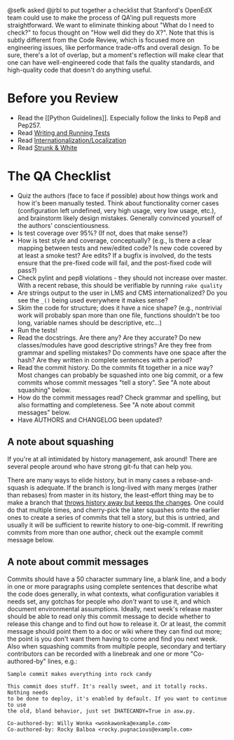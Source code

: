 @sefk asked @jrbl to put together a checklist that Stanford's OpenEdX team could use to make the process of QA'ing pull requests more straightforward. We want to eliminate thinking about "What do I need to check?" to focus thought on "How well did they do X?". Note that this is subtly different from the Code Review, which is focused more on engineering issues, like performance trade-offs and overall design. To be sure, there's a lot of overlap, but a moment's reflection will make clear that one can have well-engineered code that fails the quality standards, and high-quality code that doesn't do anything useful.

# Before you Review #
* Read the [[Python Guidelines]]. Especially follow the links to Pep8 and Pep257.
* Read [Writing and Running Tests](https://github.com/edx/edx-platform/blob/master/doc/testing.md)
* Read [Internationalization/Localization](https://edx-wiki.atlassian.net/wiki/pages/viewpage.action?pageId=12517501&src=search)
* Read [Strunk & White](https://en.wikipedia.org/wiki/The_Elements_of_Style)

# The QA Checklist #
* Quiz the authors (face to face if possible) about how things work and how it's been manually tested. Think about functionality corner cases (configuration left undefined, very high usage, very low usage, etc.), and brainstorm likely design mistakes. Generally convinced yourself of the authors' conscientiousness.
* Is test coverage over 95%? (If not, does that make sense?)
* How is test style and coverage, conceptually? (e.g., Is there a clear mapping between tests and new/edited code? Is new code covered by at least a smoke test? Are edits?  If a bugfix is involved, do the tests ensure that the pre-fixed code will fail, and the post-fixed code will pass?)
* Check pylint and pep8 violations - they should not increase over master. With a recent rebase, this should be verifiable by running ```rake quality```
* Are strings output to the user in LMS and CMS internationalized? Do you see the ```_()``` being used everywhere it makes sense?
* Skim the code for structure; does it have a nice shape? (e.g., nontrivial work will probably span more than one file, functions shouldn't be too long, variable names should be descriptive, etc...)
* Run the tests!
* Read the docstrings. Are there any? Are they accurate? Do new classes/modules have good descriptive strings? Are they free from grammar and spelling mistakes? Do comments have one space after the hash? Are they written in complete sentences with a period?
* Read the commit history. Do the commits fit together in a nice way? Most changes can probably be squashed into one big commit, or a few commits whose commit messages "tell a story".  See "A note about squashing" below.
* How do the commit messages read? Check grammar and spelling, but also formatting and completeness. See "A note about commit messages" below.
* Have AUTHORS and CHANGELOG been updated?

## A note about squashing ##
If you're at all intimidated by history management, ask around! There are several people around who have strong git-fu that can help you. 

There are many ways to elide history, but in many cases a rebase-and-squash is adequate. If the branch is long-lived with many merges (rather than rebases) from master in its history, the least-effort thing may be to make a branch that
[throws history away but keeps the changes](http://stackoverflow.com/questions/1464642/git-merge-squash-repeatedly). One could do that multiple times, and cherry-pick the later squashes onto the
earlier ones to create a series of commits that tell a story, but this is untried, and usually it will be sufficient to rewrite history to one-big-commit. If rewriting commits from more than one author, check out the example commit message below.

## A note about commit messages ##
Commits should have a 50 character summary line, a blank line, and a body in one or more paragraphs using complete sentences that describe what the code does generally, in what contexts, what configuration variables it needs set, any gotchas for people who *don't* want to use it, and which document environmental assumptions. Ideally, next week's release master should be able to read only this commit message to decide whether to release this change and to find out how to release it. Or at least, the commit message should point them to a doc or wiki where they can find out more; the point is you don't want them having to come and find you next week.  Also when squashing commits from multiple people, secondary and tertiary contributors can be recorded with a linebreak and one or more "Co-authored-by" lines, e.g.:
```
Sample commit makes everything into rock candy

This commit does stuff. It's really sweet, and it totally rocks.  Nothing needs
to be done to deploy, it's enabled by default. If you want to continue to use
the old, bland behavior, just set IHATECANDY=True in asw.py.

Co-authored-by: Willy Wonka <wonkawonka@example.com>
Co-authored-by: Rocky Balboa <rocky.pugnacious@example.com>
```